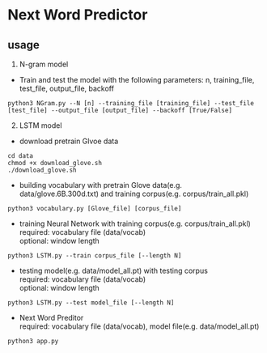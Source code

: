 # Next Word Predictor

usage
-------
1. N-gram model

* Train and test the model with the following parameters: n, training_file, test_file, output_file, backoff
```shell script
python3 NGram.py --N [n] --training_file [training_file] --test_file [test_file] --output_file [output_file] --backoff [True/False]
```

2. LSTM model  
* download pretrain Glvoe data  
```shell script
cd data
chmod +x download_glove.sh
./download_glove.sh
```
* building vocabulary with pretrain Glove data(e.g. data/glove.6B.300d.txt) and training corpus(e.g. corpus/train_all.pkl)
```shell script
python3 vocabulary.py [Glove_file] [corpus_file]
```
* training Neural Network with training corpus(e.g. corpus/train_all.pkl)  
required: vocabulary file (data/vocab)  
optional: window length  
```shell script
python3 LSTM.py --train corpus_file [--length N]
```
* testing model(e.g. data/model_all.pt) with testing corpus  
required: vocabulary file (data/vocab)  
optional: window length 
```shell script
python3 LSTM.py --test model_file [--length N]
```
* Next Word Preditor  
required: vocabulary file (data/vocab), model file(e.g. data/model_all.pt) 
```shell script
python3 app.py
```
